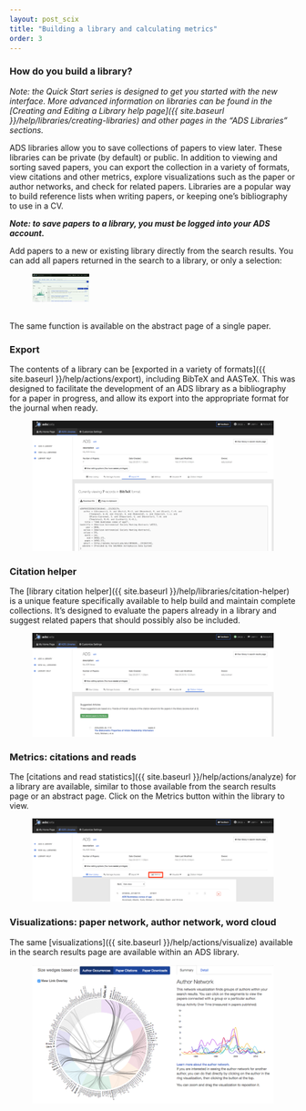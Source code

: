 ```yaml
---
layout: post_scix
title: "Building a library and calculating metrics"
order: 3
---
```


### How do you build a library?
*Note: the Quick Start series is designed to get you started with the new interface. More advanced information on libraries can be found in the [Creating and Editing a Library help page]({{ site.baseurl }}/help/libraries/creating-libraries) and other pages in the “ADS Libraries” sections.*

ADS libraries allow you to save collections of papers to view later. These libraries can be private (by default) or public. In addition to viewing and sorting saved papers, you can export the collection in a variety of formats, view citations and other metrics, explore visualizations such as the paper or author networks, and check for related papers.  Libraries are a popular way to build reference lists when writing papers, or keeping one’s bibliography to use in a CV.

***Note: to save papers to a library, you must be logged into your ADS account.***

Add papers to a new or existing library directly from the search results. You can add all papers returned in the search to a library, or only a selection:

<figure>
   <img src="/scixhelp/img/library-add.gif"  class="img-responsive" alt="a short
   animated image showing adding a paper to a library">
</figure>

<br>
The same function is available on the abstract page of a single paper.

### Export
The contents of a library can be [exported in a variety of formats]({{ site.baseurl }}/help/actions/export), including BibTeX and AASTeX. This was designed to facilitate the development of an ADS library as a bibliography for a paper in progress, and allow its export into the appropriate format for the journal when ready.

<figure>
   <img src="/scixhelp/img/library-export.png"  class="img-responsive">
</figure>
 
### Citation helper
The [library citation helper]({{ site.baseurl }}/help/libraries/citation-helper) is a unique feature specifically available to help build and maintain complete collections. It’s designed to evaluate the papers already in a library and suggest related papers that should possibly also be included. 

<figure>
   <img src="/scixhelp/img/library-citation-helper.png"  class="img-responsive">
</figure>

### Metrics: citations and reads
The [citations and read statistics]({{ site.baseurl }}/help/actions/analyze) for a library are available, similar to those available from the search results page or an abstract page. Click on the Metrics button within the library to view.

<figure>
   <img src="/scixhelp/img/library-metrics.png"  class="img-responsive">
</figure>

### Visualizations: paper network, author network, word cloud
The same [visualizations]({{ site.baseurl }}/help/actions/visualize) available in the search results page are available within an ADS library. 

<figure>
   <img src="/scixhelp/img/author_network.png"  class="img-responsive">
</figure>

